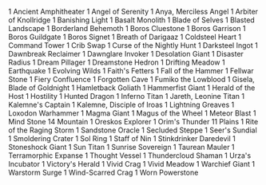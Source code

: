 1 Ancient Amphitheater
1 Angel of Serenity
1 Anya, Merciless Angel
1 Arbiter of Knollridge
1 Banishing Light
1 Basalt Monolith
1 Blade of Selves
1 Blasted Landscape
1 Borderland Behemoth
1 Boros Cluestone
1 Boros Garrison
1 Boros Guildgate
1 Boros Signet
1 Breath of Darigaaz
1 Coldsteel Heart
1 Command Tower
1 Crib Swap
1 Curse of the Nightly Hunt
1 Darksteel Ingot
1 Dawnbreak Reclaimer
1 Dawnglare Invoker
1 Desolation Giant
1 Disaster Radius
1 Dream Pillager
1 Dreamstone Hedron
1 Drifting Meadow
1 Earthquake
1 Evolving Wilds
1 Faith's Fetters
1 Fall of the Hammer
1 Fellwar Stone
1 Fiery Confluence
1 Forgotten Cave
1 Fumiko the Lowblood
1 Gisela, Blade of Goldnight
1 Hamletback Goliath
1 Hammerfist Giant
1 Herald of the Host
1 Hostility
1 Hunted Dragon
1 Inferno Titan
1 Jareth, Leonine Titan
1 Kalemne's Captain
1 Kalemne, Disciple of Iroas
1 Lightning Greaves
1 Loxodon Warhammer
1 Magma Giant
1 Magus of the Wheel
1 Meteor Blast
1 Mind Stone
14 Mountain
1 Oreskos Explorer
1 Orim's Thunder
11 Plains
1 Rite of the Raging Storm
1 Sandstone Oracle
1 Secluded Steppe
1 Seer's Sundial
1 Smoldering Crater
1 Sol Ring
1 Staff of Nin
1 Stinkdrinker Daredevil
1 Stoneshock Giant
1 Sun Titan
1 Sunrise Sovereign
1 Taurean Mauler
1 Terramorphic Expanse
1 Thought Vessel
1 Thundercloud Shaman
1 Urza's Incubator
1 Victory's Herald
1 Vivid Crag
1 Vivid Meadow
1 Warchief Giant
1 Warstorm Surge
1 Wind-Scarred Crag
1 Worn Powerstone